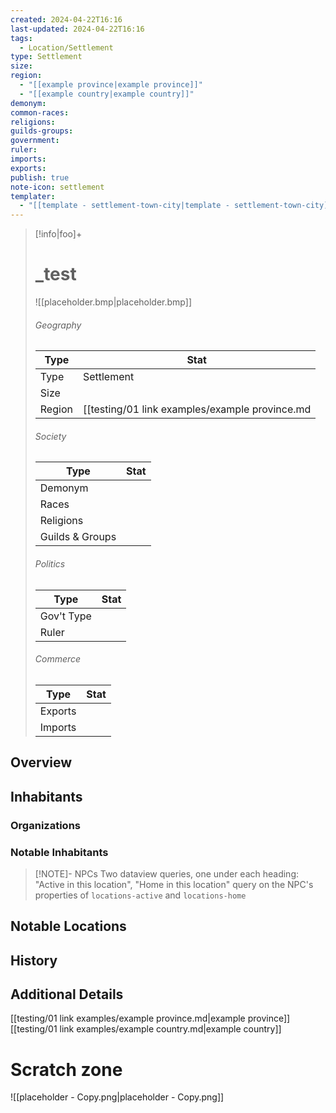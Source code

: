 ```yaml
---
created: 2024-04-22T16:16
last-updated: 2024-04-22T16:16
tags:
  - Location/Settlement
type: Settlement
size: 
region:
  - "[[example province|example province]]"
  - "[[example country|example country]]"
demonym: 
common-races: 
religions: 
guilds-groups: 
government: 
ruler: 
imports: 
exports: 
publish: true
note-icon: settlement
templater:
  - "[[template - settlement-town-city|template - settlement-town-city]]"
---
```


> [!info|foo]+
> # _test
> ![[placeholder.bmp|placeholder.bmp]]
> ###### Geography
> | Type |  Stat |
> | --- | --- |
> | Type | Settlement |
> | Size |  |
> | Region | [[testing/01 link examples/example province.md|example province]],[[testing/01 link examples/example country.md|example country]] |
> ###### Society
> | Type |  Stat |
> | --- | --- |
> | Demonym |  |
> | Races |  |
> | Religions |   |
> | Guilds & Groups |  |
> ###### Politics
> | Type |  Stat |
> | --- | --- |
> | Gov't Type |  |
> | Ruler |  |
> ###### Commerce
> | Type |  Stat |
> | --- | --- |
> | Exports |  |
> | Imports |  |

## Overview


## Inhabitants


### Organizations


### Notable Inhabitants



> [!NOTE]- NPCs
> Two dataview queries, one under each heading: "Active in this location", "Home in this location"
> query on the NPC's properties of `locations-active` and `locations-home`

## Notable Locations



## History


## Additional Details


[[testing/01 link examples/example province.md|example province]]<br>[[testing/01 link examples/example country.md|example country]]

# Scratch zone

![[placeholder - Copy.png|placeholder - Copy.png]]